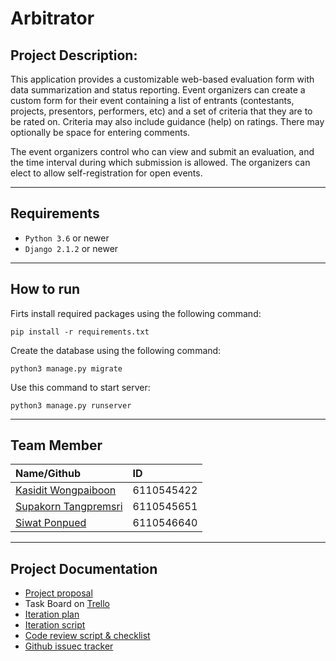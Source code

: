 # **Arbitrator**

## **Project Description:**

<p> This application provides a customizable web-based evaluation form with data summarization and status reporting.  Event organizers can create a custom form for their event containing a list of entrants (contestants, projects, presentors, performers, etc) and a set of criteria that they are to be rated on. Criteria may also include guidance (help) on ratings.  There may optionally be space for entering comments. </p>
<p>The event organizers control who can view and submit an evaluation, and the time interval during which submission is allowed.  The organizers can elect to allow self-registration for open events. </p>

---
## **Requirements**
* `Python 3.6` or newer
* `Django 2.1.2` or newer

---
## **How to run**

Firts install required packages using the following command:

```shell script
pip install -r requirements.txt
```
Create the database using the following command:

```shell script
python3 manage.py migrate
```

Use this command to start server:

```shell script
python3 manage.py runserver
```

---
## **Team Member**
| Name/Github | ID 
|:--|:--
|[Kasidit Wongpaiboon](https://github.com/BenZacs) |6110545422 
|[Supakorn Tangpremsri](https://github.com/Winternight9) |6110545651
|[Siwat Ponpued](https://github.com/KornSiwat) |6110546640 

---
## **Project Documentation**

- [Project proposal](https://docs.google.com/document/d/1kTY7dEEr1uGpcEcjVZOhP0TgsJtu_pWC3rOKDfO9P_s/edit?usp=sharing)
- Task Board on [Trello](https://trello.com/b/VRIh1G2A/arbitrator)
- [Iteration plan](https://docs.google.com/document/d/1fXLNDfrdQ5OEX7WIRAhF1MOurH1jjK2mBHLmrH1Qhdc/edit?usp=sharing)
- [Iteration script](https://docs.google.com/document/d/1SIVhFa8ENOlhmjqFwTwIH4pjj2gcpML4t7fsYj02RDk/edit?usp=sharing)
- [Code review script & checklist](https://docs.google.com/document/d/1yKp1QEeML1Y40vKWtDQXcF1b86ywMhAMUPt1jFsnZ90/edit?usp=sharing)
- [Github issuec tracker](https://github.com/Winternight9/Arbitrator/issues)
